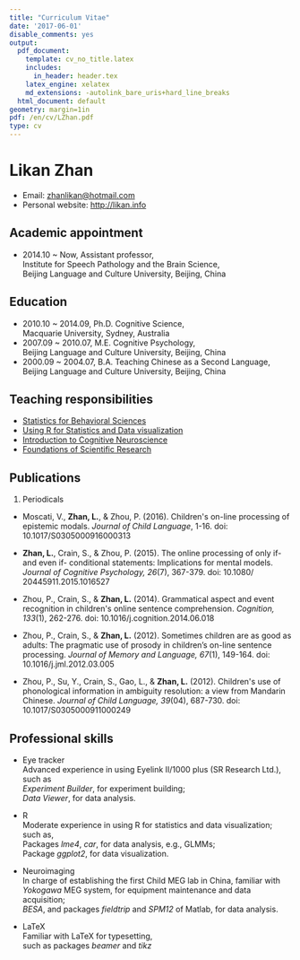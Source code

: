 ```yaml
---
title: "Curriculum Vitae"
date: '2017-06-01'
disable_comments: yes
output:
  pdf_document:
    template: cv_no_title.latex
    includes:
      in_header: header.tex
    latex_engine: xelatex
    md_extensions: -autolink_bare_uris+hard_line_breaks
  html_document: default
geometry: margin=1in
pdf: /en/cv/LZhan.pdf
type: cv
---
```


# Likan Zhan

- Email: zhanlikan@hotmail.com
- Personal website: <http://likan.info>

## Academic appointment

- 2014.10 ~ Now, Assistant professor,<br>
Institute for Speech Pathology and the Brain Science,<br>
Beijing Language and Culture University, Beijing, China

## Education

- 2010.10 ~ 2014.09, Ph.D. Cognitive Science, <br>
  Macquarie University, Sydney, Australia
- 2007.09 ~ 2010.07, M.E. Cognitive Psychology, <br>
  Beijing Language and Culture University, Beijing, China
- 2000.09 ~ 2004.07, B.A. Teaching Chinese as a Second Language, <br>
  Beijing Language and Culture University, Beijing, China


## Teaching responsibilities

- [Statistics for Behavioral Sciences](/en/teach/stat_behav_sci/)
- [Using R for Statistics and Data visualization](/en/teach/appl_regress/)
- [Introduction to Cognitive Neuroscience](/en/teach/cogn_neurosci/)
- [Foundations of Scientific Research](/en/teach/found_sci_res/)

## Publications

1. Periodicals

- Moscati, V., **Zhan, L.**, & Zhou, P. (2016). Children's on-line processing of epistemic modals. *Journal of Child Language*, 1-16. doi: 10.1017/S0305000916000313 <a href = "http://publications.likan.info/JChildLang2016.pdf" class="fa fa-file-pdf-o" title = "Full Text"></a>

- **Zhan, L.**, Crain, S., & Zhou, P. (2015). The online processing of only if- and even if- conditional statements: Implications for mental models. *Journal of Cognitive Psychology, 26*(7), 367-379. doi: 10.1080/ 20445911.2015.1016527 <a href = "http://publications.likan.info/JCognPsychol2015.pdf" class="fa fa-file-pdf-o" title = "Full Text"></a>

- Zhou, P., Crain, S., & **Zhan, L.** (2014). Grammatical aspect and event recognition in children's online sentence comprehension. *Cognition, 133*(1), 262-276. doi: 10.1016/j.cognition.2014.06.018 <a href = "http://publications.likan.info/Cognition2014.pdf" class="fa fa-file-pdf-o" title = "Full Text"></a> <br>
- Zhou, P., Crain, S., & **Zhan, L.** (2012). Sometimes children are as good as adults: The pragmatic use of prosody in children’s on-line sentence processing. *Journal of Memory and Language, 67*(1), 149-164. doi: 10.1016/j.jml.2012.03.005 <a href = "http://publications.likan.info/JMemLang2012.pdf" class="fa fa-file-pdf-o" title = "Full Text"></a>

- Zhou, P., Su, Y., Crain, S., Gao, L., & **Zhan, L.** (2012). Children's use of phonological information in ambiguity resolution: a view from Mandarin Chinese. *Journal of Child Language, 39*(04), 687-730. doi: 10.1017/S0305000911000249 <a href = "http://publications.likan.info/JChildLang2012.pdf" class="fa fa-file-pdf-o" title = "Full Text"></a>

## Professional skills

- Eye tracker </br>
  Advanced experience in using Eyelink II/1000 plus (SR Research Ltd.), such as</br>
  *Experiment Builder*, for experiment building; </br>
  *Data Viewer*, for data analysis.

- R </br>
  Moderate experience in using R for statistics and data visualization; such as, </br>
  Packages *lme4*, *car*, for data analysis, e.g., GLMMs; </br>
  Package *ggplot2*, for data visualization.

- Neuroimaging </br>
  In charge of establishing the first Child MEG lab in China, familiar with </br>
  *Yokogawa* MEG system, for equipment maintenance and data acquisition; </br>
  *BESA*, and packages *fieldtrip* and *SPM12* of Matlab, for data analysis.

- LaTeX </br>
  Familiar with LaTeX for typesetting, </br>
  such as packages *beamer* and *tikz*
